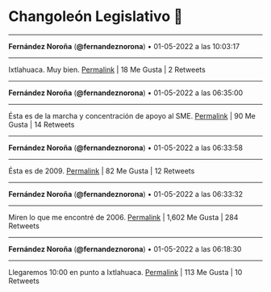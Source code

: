 # Changoleón Legislativo 🙈
*****
**Fernández Noroña** (**@fernandeznorona**) • 01-05-2022 a las 10:03:17
*****
Ixtlahuaca. Muy bien.
[Permalink](https://twitter.com/fernandeznorona/status/1520826204496015360) | 18 Me Gusta | 2 Retweets
*****
**Fernández Noroña** (**@fernandeznorona**) • 01-05-2022 a las 06:35:00
*****
Ésta es de la marcha y concentración de apoyo al SME.
[Permalink](https://twitter.com/fernandeznorona/status/1520773789486915585) | 90 Me Gusta | 14 Retweets
*****
**Fernández Noroña** (**@fernandeznorona**) • 01-05-2022 a las 06:33:58
*****
Ésta es de 2009.
[Permalink](https://twitter.com/fernandeznorona/status/1520773530551472132) | 82 Me Gusta | 12 Retweets
*****
**Fernández Noroña** (**@fernandeznorona**) • 01-05-2022 a las 06:33:32
*****
Miren lo que me encontré de 2006.
[Permalink](https://twitter.com/fernandeznorona/status/1520773419914170371) | 1,602 Me Gusta | 284 Retweets
*****
**Fernández Noroña** (**@fernandeznorona**) • 01-05-2022 a las 06:18:30
*****
Llegaremos 10:00 en punto a Ixtlahuaca.
[Permalink](https://twitter.com/fernandeznorona/status/1520769636911960064) | 113 Me Gusta | 10 Retweets